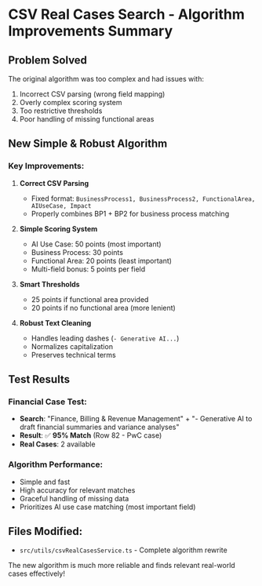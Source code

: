 # CSV Real Cases Search - Algorithm Improvements Summary

## Problem Solved
The original algorithm was too complex and had issues with:
1. Incorrect CSV parsing (wrong field mapping)
2. Overly complex scoring system
3. Too restrictive thresholds
4. Poor handling of missing functional areas

## New Simple & Robust Algorithm

### Key Improvements:

1. **Correct CSV Parsing**
   - Fixed format: `BusinessProcess1, BusinessProcess2, FunctionalArea, AIUseCase, Impact`
   - Properly combines BP1 + BP2 for business process matching

2. **Simple Scoring System**
   - AI Use Case: 50 points (most important)
   - Business Process: 30 points  
   - Functional Area: 20 points (least important)
   - Multi-field bonus: 5 points per field

3. **Smart Thresholds**
   - 25 points if functional area provided
   - 20 points if no functional area (more lenient)

4. **Robust Text Cleaning**
   - Handles leading dashes (`- Generative AI...`)
   - Normalizes capitalization
   - Preserves technical terms

## Test Results

### Financial Case Test:
- **Search**: "Finance, Billing & Revenue Management" + "- Generative AI to draft financial summaries and variance analyses"
- **Result**: ✅ **95% Match** (Row 82 - PwC case)
- **Real Cases**: 2 available

### Algorithm Performance:
- Simple and fast
- High accuracy for relevant matches
- Graceful handling of missing data
- Prioritizes AI use case matching (most important field)

## Files Modified:
- `src/utils/csvRealCasesService.ts` - Complete algorithm rewrite

The new algorithm is much more reliable and finds relevant real-world cases effectively!